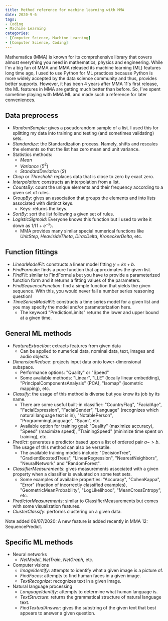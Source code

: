 ```yaml
---
title: Method reference for machine learning with MMA
date: 2020-9-6
tags:
- Coding
- Machine Learning
categories:
- [Computer Science, Machine Learning]
- [Computer Science, Coding]
---
```


Mathematica (MMA) is known for its comprehensive library that covers almost everything you need in mathematics, physics and engineering. While I'm a big fan of MMA and MMA released its machine learning (ML) features long time ago, I used to use Python for ML practices because Python is more widely accepted by the data science community and thus, provides better supports. However, it has been 4 years after MMA 11's first release, the ML features in MMA are getting much better than before. So, I've spent sometime playing with MMA ML and made such a reference for later conveniences.

<!-- more -->

## Data preprocess
- *RandomSample*: gives a pseudorandom sample of a list. I used this for splitting my data into training and testing (and sometimes validating) sets.
- *Standardize*: the Standardization process. Namely, shifts and rescales the elements so that the list has zero mean and unit variance.
- Statistics methods:
  - *Mean*
  - *Variance* ($S^2$)
  - *StandardDeviation* ($S$)
- *Chop* or *Threshold*: replaces data that is close to zero by exact zero.
- *Interpolation*: constructs an interpolation from a list. 
- *CountsBy*: count the unique elements and their frequency according to a given set of rules.
- *GroupBy*: gives an association that groups the elements and into lists associated with distinct keys.
  - Keys: returns the keys.
- *SortBy*: sort the list following a given set of rules.
- *LogisticSigmoid*: Everyone knows this function but I used to write it down as $1/(1+e^{-x})$.
  - MMA provides many similar special numerical functions like *UnitStep*, *HeavisideTheta*, *DiracDelta*, *KroneckerDelta*, etc.

## Function fittings
- *LinearModelFit*: constructs a linear model fitting $y=kx+b$.
- *FindFormula*: finds a pure function that approximates the given list.
- *FindFit*: similar to FindFormula but you have to provide a parameterized function form and it returns a fitting values of the parameters.
- *FindSequenceFunction*: find a simple function that yields the given sequence. With this, you would never fail a number series reasoning question! 
- *TimeSeriesModelFit*: constructs a time series model for a given list and you may specify the model and/or parameterization here.
  - The keyword "PredictionLimits" returns the lower and upper bound at a given time.

## General ML methods
- *FeatureExtraction*: extracts features from given data
  - Can be applied to numerical data, nominal data, text, images and audio objects.
- *DimensionReduce*: projects input data onto lower-dimensional subspace.
  - Performance options: "Quality" or "Speed"
  - Some available methods: "Linear", "LLE" (locally linear embedding), "PrincipalComponentsAnalysis" (PCA), "Isomap" (isometric mapping), etc.
- *Classify*: the usage of this method is diverse but you know its job by its name.
  - There are some useful built-in classifier: "CountryFlag", "FacialAge", "FacialExpression", "FacialGender", "Language" (recognizes which natural language text is in), "NotablePerson", "ProgrammingLanguage", "Spam", etc.
  - Available option for training goal: "Quality" (maximize accuracy), "Speed" (maximize speed), "TrainingSpeed" (minimize time spent on training), etc.
- *Predict*: generates a predictor based upon a list of ordered pair $a->b$. The usage of this method can also be versatile.
  - The available training models include: "DecisionTree", "GradientBoostedTrees", "LinearRegression", "NearestNeighbors", "NeuralNetwork" and "RandomForest".
- *ClassifierMeasurements*: gives measurements associated with a given property when a classifier is evaluated on some test sets.
  - Some examples of available properties: "Accuracy", "CohenKappa", "Error" (fraction of incorrectly classified examples), "GeometricMeanProbability", "LogLikelihood", "MeanCrossEntropy", etc.
- *PredictorMeasurements*: similar to ClassifierMeasurements but comes with some visualization features.
- *ClusterClassify*: performs clustering on a given data.

Note added 09/07/2020: A new feature is added recently in MMA 12: SequencePredict.

## Specific ML methods
- Neural networks
  - *NetModel*, *NetTrain*, *NetGraph*, etc.
- Computer visions
  - *ImageIdentify*: attempts to identify what a given image is a picture of.
  - *FindFaces*: attempts to find human faces in a given image.
  - *TextRecognize*: recognizes text in a given image.
- Natural language processing
  - *LanguageIdentify*: attempts to determine what human language is.
  - *TextStructure*: returns the grammatical structure of natural language text.
  - *FindTextualAnswer*: gives the substring of the given text that best appears to answer a given question.